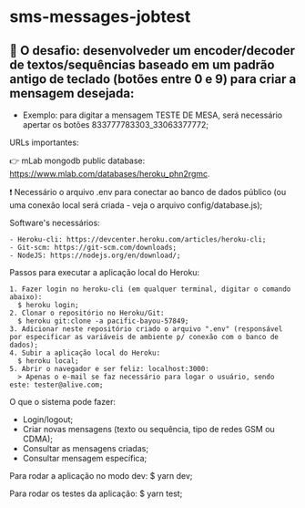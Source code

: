 # sms-messages-jobtest
## :anger: O desafio: desenvolveder um encoder/decoder de textos/sequências baseado em um padrão antigo de teclado (botões entre 0 e 9) para criar a mensagem desejada:    
  - Exemplo: para digitar a mensagem TESTE DE MESA, será necessário apertar os botões 833777783303_33063377772;
  
URLs importantes:

:point_right: mLab mongodb public database: https://www.mlab.com/databases/heroku_phn2rgmc.
    
:exclamation: Necessário o arquivo .env para conectar ao banco de dados público (ou uma conexão local será criada  - veja o arquivo config/database.js);
  
Software's necessários:

    - Heroku-cli: https://devcenter.heroku.com/articles/heroku-cli;
    - Git-scm: https://git-scm.com/downloads;
    - NodeJS: https://nodejs.org/en/download/;
  
Passos para executar a aplicação local do Heroku:
  
    1. Fazer login no heroku-cli (em qualquer terminal, digitar o comando abaixo):
      $ heroku login;
    2. Clonar o repositório no Heroku/Git:
      $ heroku git:clone -a pacific-bayou-57849;
    3. Adicionar neste repositório criado o arquivo ".env" (responsável por especificar as variáveis de ambiente p/ conexão com o banco de dados);
    4. Subir a aplicação local do Heroku: 
      $ heroku local;
    5. Abrir o navegador e ser feliz: localhost:3000:
      > Apenas o e-mail se faz necessário para logar o usuário, sendo este: tester@alive.com;

O que o sistema pode fazer:
  - Login/logout;
  - Criar novas mensagens (texto ou sequência, tipo de redes GSM ou CDMA);
  - Consultar as mensagens criadas;
  - Consultar mensagem específica;

Para rodar a aplicação no modo dev:
  $ yarn dev;
  
Para rodar os testes da aplicação:
  $ yarn test;
